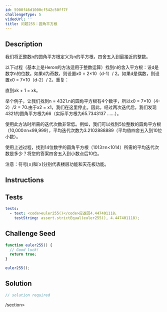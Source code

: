 ```yaml
---
id: 5900f46d1000cf542c50ff7f
challengeType: 5
videoUrl: ''
title: 问题255：圆角平方根
---
```


## Description
<section id="description">我们将正整数n的圆角平方根定义为n的平方根，四舍五入到最接近的整数。 <p>以下过程（基本上是Heron的方法适用于整数运算）找到n的舍入平方根：设d是数字n的位数。如果d为奇数，则设置x0 = 2×10（d-1）/ 2。如果d是偶数，则设置x0 = 7×10（d-2）/ 2。重复： </p><p>直到xk + 1 = xk。 </p><p>举个例子，让我们找到n = 4321.n的圆角平方根有4个数字，所以x0 = 7×10（4-2）/2 = 70.由于x2 = x1，我们在这里停止。因此，经过两次迭代后，我们发现4321的圆角平方根为66（实际平方根为65.7343137 ......）。 </p><p>使用此方法时所需的迭代次数非常低。例如，我们可以找到5位整数的圆角平方根（10,000≤n≤99,999），平均迭代次数为3.2102888889（平均值四舍五入到10位小数）。 </p><p>使用上述过程，找到14位数字的圆角平方根（1013≤n&lt;1014）所需的平均迭代次数是多少？将您的答案四舍五入到小数点后10位。 </p><p>注意：符号⌊x⌋和⌈x⌉分别代表楼层功能和天花板功能。 </p></section>

## Instructions
<section id="instructions">
</section>

## Tests
<section id='tests'>

```yml
tests:
  - text: <code>euler255()</code>应返回4.447401118。
    testString: assert.strictEqual(euler255(), 4.447401118);

```

</section>

## Challenge Seed
<section id='challengeSeed'>

<div id='js-seed'>

```js
function euler255() {
  // Good luck!
  return true;
}

euler255();

```

</div>



</section>

## Solution
<section id='solution'>

```js
// solution required
```

/section>
